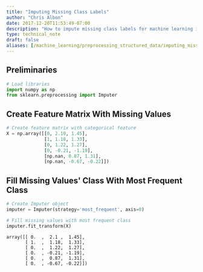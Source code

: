 ```yaml
---
title: "Imputing Missing Class Labels"
author: "Chris Albon"
date: 2017-12-20T11:53:49-07:00
description: "How to impute missing class labels for machine learning in Python."
type: technical_note
draft: false
aliases: [/machine_learning/preprocessing_structured_data/imputing_missing_class_labels/]
---
```

## Preliminaries


```python
# Load libraries
import numpy as np
from sklearn.preprocessing import Imputer
```

## Create Feature Matrix With Missing Values


```python
# Create feature matrix with categorical feature
X = np.array([[0, 2.10, 1.45], 
              [1, 1.18, 1.33], 
              [0, 1.22, 1.27],
              [0, -0.21, -1.19],
              [np.nan, 0.87, 1.31],
              [np.nan, -0.67, -0.22]])
```

## Fill Missing Values' Class With Most Frequent Class


```python
# Create Imputer object
imputer = Imputer(strategy='most_frequent', axis=0)

# Fill missing values with most frequent class
imputer.fit_transform(X)
```




    array([[ 0.  ,  2.1 ,  1.45],
           [ 1.  ,  1.18,  1.33],
           [ 0.  ,  1.22,  1.27],
           [ 0.  , -0.21, -1.19],
           [ 0.  ,  0.87,  1.31],
           [ 0.  , -0.67, -0.22]])


